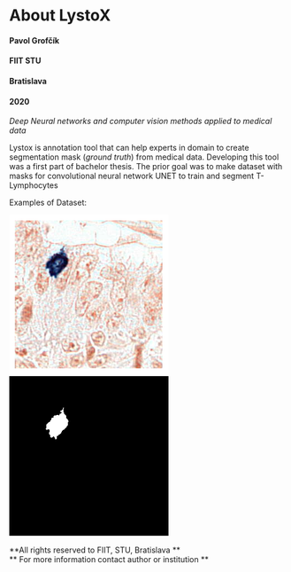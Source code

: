 # About LystoX


#### Pavol Grofčík
#### FIIT STU
#### Bratislava
#### 2020
*Deep Neural networks and computer vision methods applied to medical data*


Lystox is annotation tool that can help experts in domain to create 
segmentation mask (*ground truth*) from medical data.
Developing this tool was a first part of bachelor thesis.
The prior goal was to make dataset with masks for convolutional
neural network UNET to train and segment T-Lymphocytes

Examples of Dataset:

![Original Image](/figures/train_img_19351.png)
![Image Mask](/figures/train_img_19351_mask.png)
  
  
  
  

**All rights reserved to FIIT, STU, Bratislava **  
** For more information contact author or institution **  
